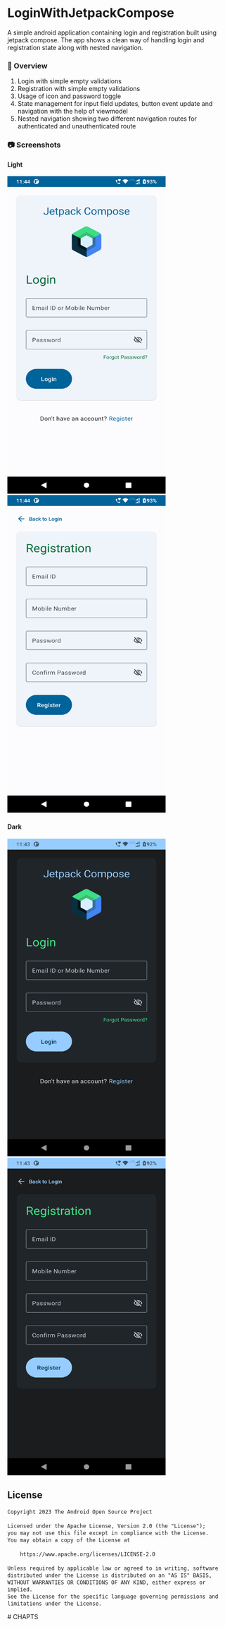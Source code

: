 # LoginWithJetpackCompose

A simple android application containing login and registration built using jetpack compose. The app
shows a clean way of handling login and registration state along with nested navigation.

### :scroll: Overview

1. Login with simple empty validations
2. Registration with simple empty validations
3. Usage of icon and password toggle
4. State management for input field updates, button event update and navigation with the help of
   viewmodel
5. Nested navigation showing two different navigation routes for authenticated and unauthenticated
   route

### :camera: Screenshots

#### Light

<img width="360" height="720" src="images/login_light.png" alt="Image" >
<img width="360" height="720" src="images/registration_light.png" alt="Image" >

#### Dark

<img width="360" height="720" src="images/login_dark.png" alt="Image" >
<img width="360" height="720" src="images/registration_dark.png" alt="Image" >

## License

```
Copyright 2023 The Android Open Source Project

Licensed under the Apache License, Version 2.0 (the "License");
you may not use this file except in compliance with the License.
You may obtain a copy of the License at

    https://www.apache.org/licenses/LICENSE-2.0

Unless required by applicable law or agreed to in writing, software
distributed under the License is distributed on an "AS IS" BASIS,
WITHOUT WARRANTIES OR CONDITIONS OF ANY KIND, either express or implied.
See the License for the specific language governing permissions and
limitations under the License.
```
#   C H A P T S 
 
 